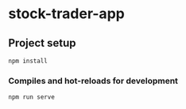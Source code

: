 # stock-trader-app

## Project setup
```
npm install
```

### Compiles and hot-reloads for development
```
npm run serve
```



